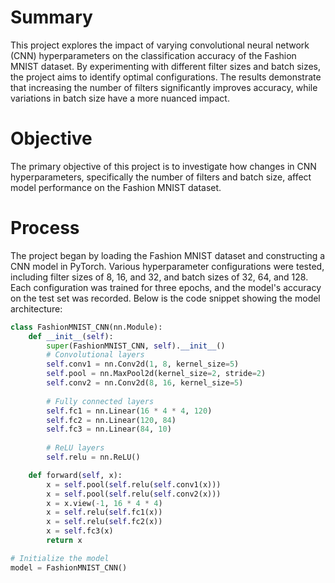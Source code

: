 # Summary
<p>This project explores the impact of varying convolutional neural network (CNN) hyperparameters on the classification accuracy of the Fashion MNIST dataset. By experimenting with different filter sizes and batch sizes, the project aims to identify optimal configurations. The results demonstrate that increasing the number of filters significantly improves accuracy, while variations in batch size have a more nuanced impact.</p>

# Objective
<p>The primary objective of this project is to investigate how changes in CNN hyperparameters, specifically the number of filters and batch size, affect model performance on the Fashion MNIST dataset.</p>

# Process
<p>The project began by loading the Fashion MNIST dataset and constructing a CNN model in PyTorch. Various hyperparameter configurations were tested, including filter sizes of 8, 16, and 32, and batch sizes of 32, 64, and 128. Each configuration was trained for three epochs, and the model's accuracy on the test set was recorded. Below is the code snippet showing the model architecture:</p>

```Python
class FashionMNIST_CNN(nn.Module):
    def __init__(self):
        super(FashionMNIST_CNN, self).__init__()
        # Convolutional layers
        self.conv1 = nn.Conv2d(1, 8, kernel_size=5)
        self.pool = nn.MaxPool2d(kernel_size=2, stride=2)
        self.conv2 = nn.Conv2d(8, 16, kernel_size=5)
        
        # Fully connected layers
        self.fc1 = nn.Linear(16 * 4 * 4, 120)
        self.fc2 = nn.Linear(120, 84)
        self.fc3 = nn.Linear(84, 10)
        
        # ReLU layers
        self.relu = nn.ReLU()

    def forward(self, x):
        x = self.pool(self.relu(self.conv1(x)))
        x = self.pool(self.relu(self.conv2(x)))
        x = x.view(-1, 16 * 4 * 4)
        x = self.relu(self.fc1(x))
        x = self.relu(self.fc2(x))
        x = self.fc3(x)
        return x

# Initialize the model
model = FashionMNIST_CNN()
```